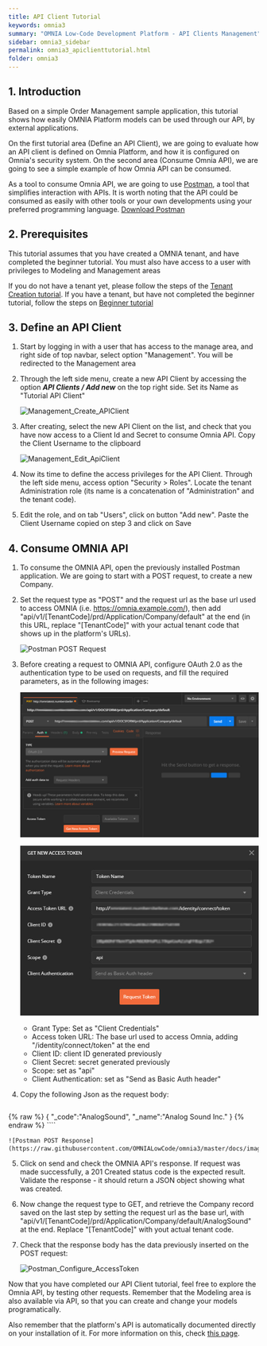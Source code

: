```yaml
---
title: API Client Tutorial
keywords: omnia3
summary: "OMNIA Low-Code Development Platform - API Clients Management"
sidebar: omnia3_sidebar
permalink: omnia3_apiclienttutorial.html
folder: omnia3
---
```


## 1. Introduction

Based on a simple Order Management sample application, this tutorial shows how easily OMNIA Platform models can be used through our API, by external applications.

On the first tutorial area (Define an API Client), we are going to evaluate how an API client is defined on Omnia Platform, and how it is configured on Omnia's security system. On the second area (Consume Omnia API), we are going to see a simple example of how Omnia API can be consumed.

As a tool to consume Omnia API, we are going to use [Postman](https://www.getpostman.com/), a tool that simplifies interaction with APIs. It is worth noting that the API could be consumed as easily with other tools or your own developments using your preferred programming language. [Download Postman](https://www.getpostman.com/downloads/)


## 2. Prerequisites

This tutorial assumes that you have created a OMNIA tenant, and have completed the beginner tutorial. You must also have access to a user with privileges to Modeling and Management areas

If you do not have a tenant yet, please follow the steps of the [Tenant Creation tutorial](omnia3_tenantcreation.html). If you have a tenant, but have not completed the beginner tutorial, follow the steps on [Beginner tutorial](omnia3_beginnertutorial.html)


## 3. Define an API Client

1. Start by logging in with a user that has access to the manage area, and right side of top navbar, select option  "Management". You will be redirected to the Management area

2. Through the left side menu, create a new API Client by accessing the option ***API Clients / Add new*** on the top right side. Set its Name as "Tutorial API Client"

    ![Management_Create_APIClient](/images/tutorials/apiclient/Management-Create-ApiClient.PNG)
    
3. After creating, select the new API Client on the list, and check that you have now access to a Client Id and Secret to consume Omnia API. Copy the Client Username to the clipboard

    ![Management_Edit_ApiClient](/images/tutorials/apiclient/Management-Edit-ApiClient.PNG)

4. Now its time to define the access privileges for the API Client. Through the left side menu, access option "Security > Roles". Locate the tenant Administration role (its name is a concatenation of "Administration" and the tenant code).

5. Edit the role, and on tab "Users", click on button "Add new". Paste the Client Username copied on step 3 and click on Save

## 4. Consume OMNIA API 

1. To consume the OMNIA API, open the previously installed Postman application. We are going to start with a POST request, to create a new Company.

2. Set the request type as "POST" and the request url as the base url used to access OMNIA (i.e. https://omnia.example.com/), then add "api/v1/[TenantCode]/prd/Application/Company/default" at the end (in this URL, replace "[TenantCode]" with your actual tenant code that shows up in the platform's URLs).

    ![Postman POST Request](/images/tutorials/apiclient/POSTrequest.jpg)

3. Before creating a request to OMNIA API, configure OAuth 2.0 as the authentication type to be used on requests, and fill the required parameters, as in the following images:

    ![Postman oAuth Config](https://raw.githubusercontent.com/OMNIALowCode/omnia3/master/docs/images/tutorials/apiclient/oauth-config.png)

    ![Postman_Configure_AccessToken](https://raw.githubusercontent.com/OMNIALowCode/omnia3/master/docs/images/tutorials/apiclient/newAccessToken.jpg)

    * Grant Type: Set as "Client Credentials"
    * Access token URL: The base url used to access Omnia, adding "/identity/connect/token" at the end
    * Client ID: client ID generated previously
    * Client Secret: secret generated previously
    * Scope: set as "api"
    * Client Authentication: set as "Send as Basic Auth header"

4. Copy the following Json as the request body:

    ````
{% raw %}
    {
        "_code":"AnalogSound",
        "_name":"Analog Sound Inc."
    }
{% endraw %}
    ````


    ![Postman POST Response](https://raw.githubusercontent.com/OMNIALowCode/omnia3/master/docs/images/tutorials/apiclient/POSTresponse.jpg)

5. Click on send and check the OMNIA API's response. If request was made successfully, a 201 Created status code is the expected result. Validate the response - it should return a JSON object showing what was created.


6. Now change the request type to GET, and retrieve the Company record saved on the last step by setting the request url as the base url, with "api/v1/[TenantCode]/prd/Application/Company/default/AnalogSound" at the end. Replace "[TenantCode]" with yout actual tenant code.

7. Check that the response body has the data previously inserted on the POST request:

    ![Postman_Configure_AccessToken](https://raw.githubusercontent.com/numbersbelieve/omnia3/master/docs/tutorialPics/modelingTutorial/Postman-Get-Request.PNG)

Now that you have completed our API Client tutorial, feel free to explore the Omnia API, by testing other requests. Remember that the Modeling area is also available via API, so that you can create and change your models programatically.

Also remember that the platform's API is automatically documented directly on your installation of it. For more information on this, check [this page](omnia3_api_swagger.html).
